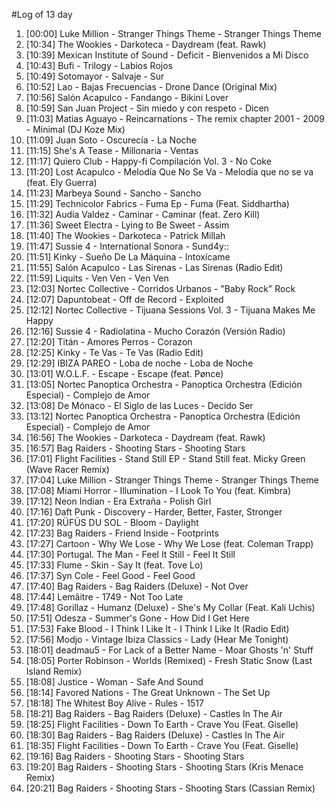 #Log of 13 day

1. [00:00] Luke Million - Stranger Things Theme - Stranger Things Theme
1. [10:34] The Wookies - Darkoteca - Daydream (feat. Rawk)
1. [10:39] Mexican Institute of Sound - Deficit - Bienvenidos a Mi Disco
1. [10:43] Bufi - Trilogy - Labios Rojos
1. [10:49] Sotomayor - Salvaje - Sur
1. [10:52] Lao - Bajas Frecuencias - Drone Dance (Original Mix)
1. [10:56] Salón Acapulco - Fandango - Bikini Lover
1. [10:59] San Juan Project - Sin miedo y con respeto - Dicen
1. [11:03] Matias Aguayo - Reincarnations - The remix chapter 2001 - 2009 - Minimal (DJ Koze Mix)
1. [11:09] Juan Soto - Oscurecía - La Noche
1. [11:15] She's A Tease - Millonaria - Ventas
1. [11:17] Quiero Club - Happy-fi Compilación Vol. 3 - No Coke
1. [11:20] Lost Acapulco - Melodía Que No Se Va - Melodía que no se va (feat. Ely Guerra)
1. [11:23] Marbeya Sound - Sancho - Sancho
1. [11:29] Technicolor Fabrics - Fuma Ep - Fuma (Feat. Siddhartha)
1. [11:32] Audia Valdez - Caminar - Caminar (feat. Zero Kill)
1. [11:36] Sweet Electra - Lying to Be Sweet - Assim
1. [11:40] The Wookies - Darkoteca - Patrick Millah
1. [11:47] Sussie 4 - International Sonora - Sund4y::
1. [11:51] Kinky - Sueño De La Máquina - Intoxícame
1. [11:55] Salón Acapulco - Las Sirenas - Las Sirenas (Radio Edit)
1. [11:59] Liquits - Ven Ven - Ven Ven
1. [12:03] Nortec Collective - Corridos Urbanos - "Baby Rock" Rock
1. [12:07] Dapuntobeat - Off de Record - Exploited
1. [12:12] Nortec Collective - Tijuana Sessions Vol. 3 - Tijuana Makes Me Happy
1. [12:16] Sussie 4 - Radiolatina - Mucho Corazón (Versión Radio)
1. [12:20] Titán - Amores Perros - Corazon
1. [12:25] Kinky - Te Vas - Te Vas (Radio Edit)
1. [12:29] IBIZA PAREO - Loba de noche - Loba de Noche
1. [13:01] W.O.L.F. - Escape - Escape (feat. Pønce)
1. [13:05] Nortec Panoptica Orchestra - Panoptica Orchestra (Edición Especial) - Complejo de Amor
1. [13:08] De Mónaco - El Siglo de las Luces - Decido Ser
1. [13:12] Nortec Panoptica Orchestra - Panoptica Orchestra (Edición Especial) - Complejo de Amor
1. [16:56] The Wookies - Darkoteca - Daydream (feat. Rawk)
1. [16:57] Bag Raiders - Shooting Stars - Shooting Stars
1. [17:01] Flight Facilities - Stand Still EP - Stand Still feat. Micky Green (Wave Racer Remix)
1. [17:04] Luke Million - Stranger Things Theme - Stranger Things Theme
1. [17:08] Miami Horror - Illumination - I Look To You (feat. Kimbra)
1. [17:12] Neon Indian - Era Extraña - Polish Girl
1. [17:16] Daft Punk - Discovery - Harder, Better, Faster, Stronger
1. [17:20] RÜFÜS DU SOL - Bloom - Daylight
1. [17:23] Bag Raiders - Friend Inside - Footprints
1. [17:27] Cartoon - Why We Lose - Why We Lose (feat. Coleman Trapp)
1. [17:30] Portugal. The Man - Feel It Still - Feel It Still
1. [17:33] Flume - Skin - Say It (feat. Tove Lo)
1. [17:37] Syn Cole - Feel Good - Feel Good
1. [17:40] Bag Raiders - Bag Raiders (Deluxe) - Not Over
1. [17:44] Lemâitre - 1749 - Not Too Late
1. [17:48] Gorillaz - Humanz (Deluxe) - She's My Collar (Feat. Kali Uchis)
1. [17:51] Odesza - Summer's Gone - How Did I Get Here
1. [17:53] Fake Blood - I Think I Like It - I Think I Like It (Radio Edit)
1. [17:56] Modjo - Vintage Ibiza Classics - Lady (Hear Me Tonight)
1. [18:01] deadmau5 - For Lack of a Better Name - Moar Ghosts 'n' Stuff
1. [18:05] Porter Robinson - Worlds (Remixed) - Fresh Static Snow (Last Island Remix)
1. [18:08] Justice - Woman - Safe And Sound
1. [18:14] Favored Nations - The Great Unknown - The Set Up
1. [18:18] The Whitest Boy Alive - Rules - 1517
1. [18:21] Bag Raiders - Bag Raiders (Deluxe) - Castles In The Air
1. [18:25] Flight Facilities - Down To Earth - Crave You (Feat. Giselle)
1. [18:30] Bag Raiders - Bag Raiders (Deluxe) - Castles In The Air
1. [18:35] Flight Facilities - Down To Earth - Crave You (Feat. Giselle)
1. [19:16] Bag Raiders - Shooting Stars - Shooting Stars
1. [19:20] Bag Raiders - Shooting Stars - Shooting Stars (Kris Menace Remix)
1. [20:21] Bag Raiders - Shooting Stars - Shooting Stars (Cassian Remix)
